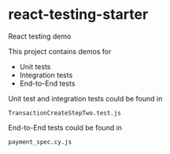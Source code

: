 # react-testing-starter
React testing demo

This project contains demos for
* Unit tests
* Integration tests
* End-to-End tests

Unit test and integration tests could be found in 

```
TransactionCreateStepTwo.test.js
```

End-to-End tests could be found in

```
payment_spec.cy.js
```
